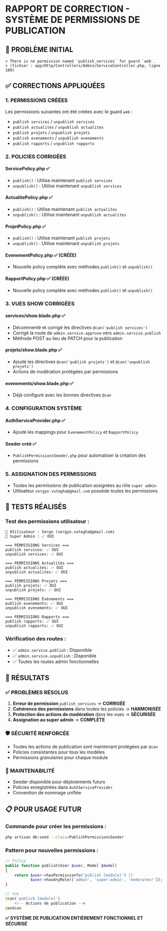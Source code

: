 # RAPPORT DE CORRECTION - SYSTÈME DE PERMISSIONS DE PUBLICATION

## 🎯 **PROBLÈME INITIAL**
```
> There is no permission named `publish_services` for guard `web`.
> (fichier : app/Http/Controllers/Admin/ServiceController.php, ligne 189)
```

## ✅ **CORRECTIONS APPLIQUÉES**

### 1. **PERMISSIONS CRÉÉES**
Les permissions suivantes ont été créées avec le guard `web` :
- `publish services` / `unpublish services`
- `publish actualites` / `unpublish actualites`
- `publish projets` / `unpublish projets`
- `publish evenements` / `unpublish evenements`
- `publish rapports` / `unpublish rapports`

### 2. **POLICIES CORRIGÉES**

#### **ServicePolicy.php** ✅
- `publish()` : Utilise maintenant `publish services`
- `unpublish()` : Utilise maintenant `unpublish services`

#### **ActualitePolicy.php** ✅
- `publish()` : Utilise maintenant `publish actualites`
- `unpublish()` : Utilise maintenant `unpublish actualites`

#### **ProjetPolicy.php** ✅
- `publish()` : Utilise maintenant `publish projets`
- `unpublish()` : Utilise maintenant `unpublish projets`

#### **EvenementPolicy.php** ✅ (CRÉÉE)
- Nouvelle policy complète avec méthodes `publish()` et `unpublish()`

#### **RapportPolicy.php** ✅ (CRÉÉE)
- Nouvelle policy complète avec méthodes `publish()` et `unpublish()`

### 3. **VUES SHOW CORRIGÉES**

#### **services/show.blade.php** ✅
- Décommenté et corrigé les directives `@can('publish services')`
- Corrigé la route de `admin.service.approve` vers `admin.service.publish`
- Méthode POST au lieu de PATCH pour la publication

#### **projets/show.blade.php** ✅
- Ajouté les directives `@can('publish projets')` et `@can('unpublish projets')`
- Actions de modération protégées par permissions

#### **evenements/show.blade.php** ✅
- Déjà configuré avec les bonnes directives `@can`

### 4. **CONFIGURATION SYSTÈME**

#### **AuthServiceProvider.php** ✅
- Ajouté les mappings pour `EvenementPolicy` et `RapportPolicy`

#### **Seeder créé** ✅
- `PublishPermissionsSeeder.php` pour automatiser la création des permissions

### 5. **ASSIGNATION DES PERMISSIONS**
- Toutes les permissions de publication assignées au rôle `super admin`
- Utilisateur `sergyo.vutegha@gmail.com` possède toutes les permissions

## 🧪 **TESTS RÉALISÉS**

### Test des permissions utilisateur :
```
👤 Utilisateur : Serge (sergyo.vutegha@gmail.com)
🔐 Super Admin : ✅ OUI

=== PERMISSIONS Services ===
publish services: ✅ OUI
unpublish services: ✅ OUI

=== PERMISSIONS Actualités ===
publish actualites: ✅ OUI
unpublish actualites: ✅ OUI

=== PERMISSIONS Projets ===
publish projets: ✅ OUI
unpublish projets: ✅ OUI

=== PERMISSIONS Événements ===
publish evenements: ✅ OUI
unpublish evenements: ✅ OUI

=== PERMISSIONS Rapports ===
publish rapports: ✅ OUI
unpublish rapports: ✅ OUI
```

### Vérification des routes :
- ✅ `admin.service.publish` : Disponible
- ✅ `admin.service.unpublish` : Disponible
- ✅ Toutes les routes admin fonctionnelles

## 🎉 **RÉSULTATS**

### ✅ **PROBLÈMES RÉSOLUS**
1. **Erreur de permission** `publish_services` → **CORRIGÉE**
2. **Cohérence des permissions** dans toutes les policies → **HARMONISÉE**
3. **Protection des actions de modération** dans les vues → **SÉCURISÉE**
4. **Assignation au super admin** → **COMPLÈTE**

### 🛡️ **SÉCURITÉ RENFORCÉE**
- Toutes les actions de publication sont maintenant protégées par `@can`
- Policies consistantes pour tous les modèles
- Permissions granulaires pour chaque module

### 🔄 **MAINTENABILITÉ**
- Seeder disponible pour déploiements futurs
- Policies enregistrées dans `AuthServiceProvider`
- Convention de nommage unifiée

## 📋 **POUR USAGE FUTUR**

### Commande pour créer les permissions :
```bash
php artisan db:seed --class=PublishPermissionsSeeder
```

### Pattern pour nouvelles permissions :
```php
// Policy
public function publish(User $user, Model $model)
{
    return $user->hasPermissionTo('publish [module]') || 
           $user->hasAnyRole(['admin', 'super-admin', 'moderateur']);
}

// Vue
@can('publish [module]')
    <!-- Actions de publication -->
@endcan
```

**✅ SYSTÈME DE PUBLICATION ENTIÈREMENT FONCTIONNEL ET SÉCURISÉ**
